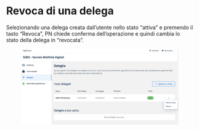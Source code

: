 # Revoca di una delega

Selezionando una delega creata dall’utente nello stato “attiva” e premendo il tasto “Revoca”, PN chiede conferma dell’operazione e quindi cambia lo stato della delega in “revocata”.

<figure><img src="../../../../.gitbook/assets/image (115).png" alt=""><figcaption></figcaption></figure>
